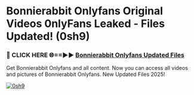 # Bonnierabbit Onlyfans Original Videos 0nlyFans Leaked - Files Updated! (0sh9)

<h3>🔴 CLICK HERE 🌐==►► <a href="https://tinyurl.com/ehrbuxhb" rel="nofollow">Bonnierabbit Onlyfans Updated Files</a></h3>

Get Bonnierabbit Onlyfans and all content. Now you can access all videos and pictures of Bonnierabbit Onlyfans. New Updated Files 2025!

[![0sh9](https://i.imgur.com/lVYEuWS.gif)](https://tinyurl.com/ehrbuxhb)
